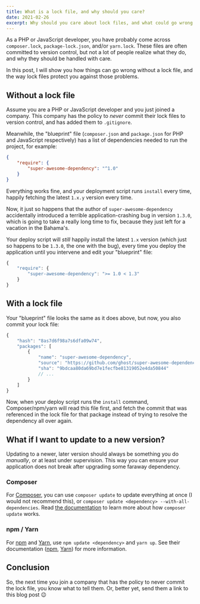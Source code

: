 ```yaml
---
title: What is a lock file, and why should you care?
date: 2021-02-26
excerpt: Why should you care about lock files, and what could go wrong if you delete them? This post explains!
---
```


As a PHP or JavaScript developer, you have probably come across `composer.lock`, `package-lock.json`, and/or `yarn.lock`. These files are often committed to version control, but not a lot of people realize what they do, and why they should be handled with care.

In this post, I will show you how things can go wrong without a lock file, and the way lock files protect you against those problems.

## Without a lock file
Assume you are a PHP or JavaScript developer and you just joined a company. This company has the policy to _never_ commit their lock files to version control, and has added them to `.gitignore`. 

Meanwhile, the "blueprint" file (`composer.json` and `package.json` for PHP and JavaScript respectively) has a list of dependencies needed to run the project, for example:

```json
{
    "require": {
        "super-awesome-dependency": "^1.0"
    }
}
```

Everything works fine, and your deployment script runs `install` every time, happily fetching the latest `1.x.y` version every time.

Now, it just so happens that the author of `super-awesome-dependency` accidentally introduced a terrible application-crashing bug in version `1.3.0`, which is going to take a really long time to fix, because they just left for a vacation in the Bahama's.

Your deploy script will _still_ happily install the latest `1.x` version (which just so happens to be `1.3.0`, the one with the bug), every time you deploy the application until you intervene and edit your "blueprint" file:

```js
{
    "require": {
        "super-awesome-dependency": ">= 1.0 < 1.3"
    }
}
```

## With a lock file
Your "blueprint" file looks the same as it does above, but now, you also commit  your lock file:

```js
{
    "hash": "8as7d6f98a7s6dfa09w74",
    "packages": [
        {
            "name": "super-awesome-dependency",
            "source": "https://github.com/ghost/super-awesome-dependency.git",
            "sha": "9bdcaa80da69bd7e1fecfbe81319052e4da50844"
            // ...
        }
    ]
}
```

Now, when your deploy script runs the `install` command, Composer/npm/yarn will read this file first, and fetch the commit that was referenced in the lock file for that package instead of trying to resolve the dependency all over again.

## What if I want to update to a new version?
Updating to a newer, later version should always be something you do _manually_, or at least under supervision. This way you can ensure your application does not break after upgrading some faraway dependency.

### Composer
For [Composer](https://getcomposer.org), you can use `composer update` to update everything at once (I would not recommend this), or `composer update <dependency> --with-all-dependencies`. Read [the documentation](https://getcomposer.org/doc/03-cli.md#update-u) to learn more about how `composer update` works.

### npm / Yarn
For [npm](https://npmjs.com) and [Yarn](https://yarnpkg.com), use `npm update <dependency>` and `yarn up`.  See their documentation ([npm](https://docs.npmjs.com/cli/v7/commands/npm-update), [Yarn](https://yarnpkg.com/cli/up)) for more information.

## Conclusion
So, the next time you join a company that has the policy to never commit the lock file, you know what to tell them. Or, better yet, send them a link to this blog post 😉
